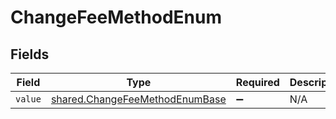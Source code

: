 # ChangeFeeMethodEnum


## Fields

| Field                                                                                   | Type                                                                                    | Required                                                                                | Description                                                                             | Example                                                                                 |
| --------------------------------------------------------------------------------------- | --------------------------------------------------------------------------------------- | --------------------------------------------------------------------------------------- | --------------------------------------------------------------------------------------- | --------------------------------------------------------------------------------------- |
| `value`                                                                                 | [shared.ChangeFeeMethodEnumBase](../../../sdk/models/shared/changefeemethodenumbase.md) | :heavy_minus_sign:                                                                      | N/A                                                                                     | EMD                                                                                     |